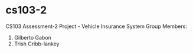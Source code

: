 # cs103-2
CS103 Assessment-2 Project - Vehicle Insurance System
Group Members:

1. Gilberto Gabon
2. Trish Cribb-lankey
